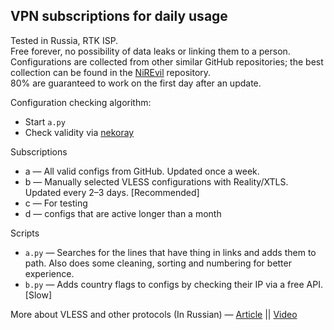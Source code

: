 ## VPN subscriptions for daily usage

Tested in Russia, RTK ISP.  
Free forever, no possibility of data leaks or linking them to a person.  
Configurations are collected from other similar GitHub repositories; the best collection can be found in the [NiREvil](https://github.com/NiREvil/vless?tab=readme-ov-file#xray) repository.  
80% are guaranteed to work on the first day after an update.

Configuration checking algorithm:
- Start `a.py`
- Check validity via [nekoray](https://github.com/MatsuriDayo/nekoray)

Subscriptions
- a — All valid configs from GitHub. Updated once a week.
- b — Manually selected VLESS configurations with Reality/XTLS. Updated every 2–3 days. [Recommended]
- c — For testing
- d — configs that are active longer than a month

Scripts
- `a.py` — Searches for the lines that have thing in links and adds them to path. Also does some cleaning, sorting and numbering for better experience.
- `b.py` — Adds country flags to configs by checking their IP via a free API. [Slow]

More about VLESS and other protocols (In Russian) — [Article](https://habr.com/ru/articles/727868/) || [Video](https://www.youtube.com/watch?v=Ajy1lS9qJbs)
